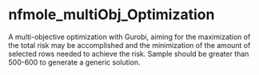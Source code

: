 # nfmole_multiObj_Optimization
A multi-objective optimization with Gurobi, aiming for the maximization of the total risk may be accomplished and the minimization of the amount of selected rows needed to achieve the risk.
Sample should be greater than 500-600 to generate a generic solution.
